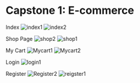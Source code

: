 # Capstone 1: E-commerce 

Index 
![index1](https://github.com/Alexisxcampos/CapstoneOne_Ecommerce/assets/55463563/e38882fa-54bc-449c-a131-7c04bb3b67b0)
![index2](https://github.com/Alexisxcampos/CapstoneOne_Ecommerce/assets/55463563/e510ff9e-a26f-41dd-b23d-ba341c64f076)

Shop Page
![shop2](https://github.com/Alexisxcampos/CapstoneOne_Ecommerce/assets/55463563/c26a1f8d-fdf1-417a-9e9f-8fcb33ecb138)
![shop1](https://github.com/Alexisxcampos/CapstoneOne_Ecommerce/assets/55463563/c14254b4-0b09-4a58-ab0b-9cfab3dc6484)

My Cart
![Mycart1](https://github.com/Alexisxcampos/CapstoneOne_Ecommerce/assets/55463563/d09b3da1-8418-47af-845a-623f02aa9883)
![Mycart2](https://github.com/Alexisxcampos/CapstoneOne_Ecommerce/assets/55463563/02c6f4a0-9cc8-4ce4-bdb7-6ff54c3ecce5)

Login
![login1](https://github.com/Alexisxcampos/CapstoneOne_Ecommerce/assets/55463563/b67ba0f5-4272-4f22-948d-784f7fc1bb30)

Register
![Register2](https://github.com/Alexisxcampos/CapstoneOne_Ecommerce/assets/55463563/8661df53-2b00-4c0a-93e4-df61a4a3a322)
![reigster1](https://github.com/Alexisxcampos/CapstoneOne_Ecommerce/assets/55463563/70fce208-3628-4506-a4b4-d0c6a8f80ff8)
